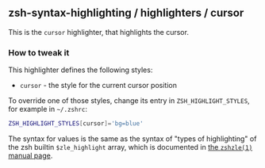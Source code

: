 zsh-syntax-highlighting / highlighters / cursor
-----------------------------------------------

This is the `cursor` highlighter, that highlights the cursor.

### How to tweak it

This highlighter defines the following styles:

* `cursor` - the style for the current cursor position

To override one of those styles, change its entry in `ZSH_HIGHLIGHT_STYLES`,
for example in `~/.zshrc`:

```zsh
ZSH_HIGHLIGHT_STYLES[cursor]='bg=blue'
```

The syntax for values is the same as the syntax of "types of highlighting" of
the zsh builtin `$zle_highlight` array, which is documented in [the `zshzle(1)`
manual page][zshzle-Character-Highlighting].

[zshzle-Character-Highlighting]: https://zsh.sourceforge.io/Doc/Release/Zsh-Line-Editor.html#Character-Highlighting
